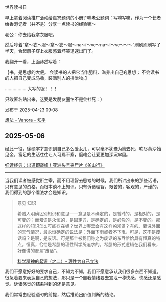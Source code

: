 
世界读书日

早上拿着阅读推广活动给嘉宾题词的小册子哄老公题词：写嘛写嘛，作为一个长者给香港记者（并不是）分享一点读书的经验嘛～

老公：你去给我拿衣服吧。

然后哼着“拿～衣～服～拿～衣～服～na～ī～ve～na～ī～ve～～～”刷刷刷刷写了半天，合起册子穿上衣服憋着坏笑迅速出门了。

我翻开一看，上面赫然写着：

【书，是思想的大便。
会读书的人把它当作肥料，滋养出自己的思想；
不会读书的人把自己变成马桶，装满别人的排泄物。】

………………大写的服！！！

只敢匿名贴出来，这要是发朋友圈怕不是会社死：）


发布于 2025-04-23 09:08

[想法 - Vanora - 知乎](https://www.zhihu.com/pin/1898299881627554716)

## 2025-05-06
经此一役，徐硕宇才意识到自己多么爱女儿，可以毫不犹豫为她去死，吹尽黄沙始见金，富足的生活往往让人习焉不察，磨难会让爱更加深沉牢固。

[细读经典：出道即巅峰！亚洲头号丧尸片《釜山行》](https://www.bilibili.com/video/BV17WGtz9EZ5)

---

当我们读者被感觉所主宰，而不用理智去思考的时候，我们所讲出来的那些话语，只有意见的资格，而根本谈不上知识。只有诉诸理智，艰苦的，客观的，严谨的，我们得到的那个看法才会是知识。

> 意见   知识
> 
> 希腊人明确区别知识和意见——意见是不确定的，是暂时的，是相对的，是可变的；而知识是永恒的，是固定的，是确定的，是必然的，是不变的。那这样的知识怎么可能存在呢？世界上哪里会有这样的知识？有的。要说外面的天气情况，最永恒确定的说法是：外面下雨或者不下雨。可是，这不是废话吗？是啊，是废话。可是那个被我们称之为废话的东西恰恰具有恒真的特点。恒真，恰恰是希腊的理性科学所追求的。希腊的形式逻辑在我们看来，好像讲的都是“废话”。
>
> [科学精神的起源（之二）- 理性为自己立法](https://www.tsinghua.edu.cn/info/1662/56768.htm)

我们不愿意好好的要求自己，不知为不知，我们不愿意承认我们很多东西不知道。很急着要来表达自己的想法，那只是一个自我情绪要去宣泄一种快感，快感还是感觉。诉诸感觉的结果得到的还是意见。

我们常常由经验语句的前提，然后推论出价值判断的结论。